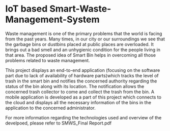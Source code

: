 # IoT based Smart-Waste-Management-System

Waste management is one of the primary problems that the world is facing from the past years. Many times, in our city or our surroundings we see that the garbage bins or dustbins placed at public places are overloaded. It brings out a bad smell and an unhygienic condition for the people living in that area. The proposed idea of Smart Bin helps in overcoming all those problems related to waste management.

This project displays an end-to-end application (focusing on the software part due to lack of availability of hardware parts)which tracks the level of trash in the smart bin and notifies the concerned authority regarding the status of the bin along with its location. The notification allows the concerned trash collector to come and collect the trash from the bin. 
	A mobile application is developed as a part of this project which connects to the cloud and displays all the necessary information of the bins in the application to the concerned administrator.
	
For more information regarding the technologies used and overview of the develpoed, please refer to SMWS_Final Report.pdf 

